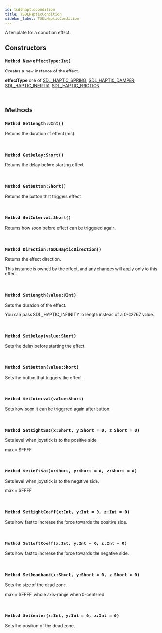 ```yaml
---
id: tsdlhapticcondition
title: TSDLHapticCondition
sidebar_label: TSDLHapticCondition
---
```


A template for a condition effect.


## Constructors

### `Method New(effectType:Int)`

Creates a new instance of the effect.

<b>effectType</b> one of [SDL_HAPTIC_SPRING](../../../sdl/sdl.sdlhaptic/#const-sdl-haptic-spring-int-1-shl-7), [SDL_HAPTIC_DAMPER](../../../sdl/sdl.sdlhaptic/#const-sdl-haptic-damper-int-1-shl-8), [SDL_HAPTIC_INERTIA](../../../sdl/sdl.sdlhaptic/#const-sdl-haptic-inertia-int-1-shl-9), [SDL_HAPTIC_FRICTION](../../../sdl/sdl.sdlhaptic/#const-sdl-haptic-friction-int-1-shl-10)


<br/>

## Methods

### `Method GetLength:UInt()`

Returns the duration of effect (ms).

<br/>

### `Method GetDelay:Short()`

Returns the delay before starting effect.

<br/>

### `Method GetButton:Short()`

Returns the button that triggers effect.

<br/>

### `Method GetInterval:Short()`

Returns how soon before effect can be triggered again.

<br/>

### `Method Direction:TSDLHapticDirection()`

Returns the effect direction.

This instance is owned by the effect, and any changes will apply only to this effect.


<br/>

### `Method SetLength(value:UInt)`

Sets the duration of the effect.

You can pass SDL_HAPTIC_INFINITY to length instead of a 0-32767 value.


<br/>

### `Method SetDelay(value:Short)`

Sets the delay before starting the effect.

<br/>

### `Method SetButton(value:Short)`

Sets the button that triggers the effect.

<br/>

### `Method SetInterval(value:Short)`

Sets how soon it can be triggered again after button.

<br/>

### `Method SetRightSat(x:Short, y:Short = 0, z:Short = 0)`

Sets level when joystick is to the positive side.

max = $FFFF


<br/>

### `Method SetLeftSat(x:Short, y:Short = 0, z:Short = 0)`

Sets level when joystick is to the negative side.

max = $FFFF


<br/>

### `Method SetRightCoeff(x:Int, y:Int = 0, z:Int = 0)`

Sets how fast to increase the force towards the positive side.

<br/>

### `Method SetLeftCoeff(x:Int, y:Int = 0, z:Int = 0)`

Sets how fast to increase the force towards the negative side.

<br/>

### `Method SetDeadband(x:Short, y:Short = 0, z:Short = 0)`

Sets the size of the dead zone.

max = $FFFF: whole axis-range when 0-centered


<br/>

### `Method SetCenter(x:Int, y:Int = 0, z:Int = 0)`

Sets the position of the dead zone.

<br/>

